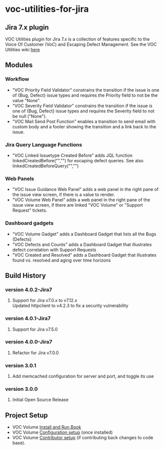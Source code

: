 voc-utilities-for-jira
=======================

## Jira 7.x plugin

VOC Utilities plugin for Jira 7.x is a collection of features specific to the Voice Of Customer (VoC) and Escaping Defect Management. See the VOC Utilities wiki [here](https://github.com/constantcontact/voc-utilities-for-jira/wiki)

## Modules
### Workflow
- "VOC Priority Field Validator" constrains the transition if the issue is one of {Bug, Defect} issue types and requires the Priority field to not be the value "None".
- "VOC Severity Field Validator" constrains the transition if the issue is one of {Bug, Defect} issue types and requires the Severity field to not be null ("None").
- "VOC Mail Send Post Function" enables a transition to send email with custom body and a footer showing the transition and a link back to the issue.
### Jira Query Language Functions
- "VOC Linked Issuetype Created Before" adds JQL function linkedCreatedBefore("","") for escaping defect queries. See also linkedCreatedBeforeQuery("","")
### Web Panels
- "VOC Issue Guidance Web Panel" adds a web panel in the right pane of the issue view screen, if there is a value to render.
- "VOC Volume Web Panel" adds a web panel in the right pane of the issue view screen, if there are linked "VOC Volume" or "Support Request" tickets.
### Dashboard gadgets
- "VOC Volume Gadget" adds a Dashboard Gadget that lists all the Bugs (Defects) 
- "VOC Defects and Counts" adds a Dashboard Gadget that illustrates defect correlation with Support Requests 
- "VOC Created and Resolved" adds a Dashboard Gadget that illustrates found vs. resolved and aging over time horizons

## Build History

### version 4.0.2-Jira7
<ol>
  <li>Support for Jira v7.0.x to v7.12.x</li>
  <l1>Updated httpclient to v4.2.3 to fix a security vulnerability</l1>
</ol>

### version 4.0.1-Jira7
<ol>
  <li>Support for Jira v7.5.0</li>
</ol>

### version 4.0.0-Jira7
<ol>
  <li>Refactor for Jira v7.0.0</li>
</ol>

### version 3.0.1
<ol>
  <li>Add memcached configuration for server and port, and toggle its use</li>
</ol>

### version 3.0.0
<ol>
  <li>Initial Open Source Release</li>
</ol>

## Project Setup
- VOC Volume [Install and Run Book](https://github.com/constantcontact/voc-utilities-for-jira/wiki/Install-and-Run-Book)
- VOC Volume [Configuration setup](https://github.com/constantcontact/voc-utilities-for-jira/wiki/VOC-Volume-Configuration) (once installed)
- VOC Volume [Contributor setup](https://github.com/constantcontact/voc-utilities-for-jira/wiki/Contributor-Setup) (if contributing back changes to code base).

